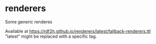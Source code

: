 # renderers
Some generic renderes

Available at https://rdf2h.github.io/renderers/latest/fallback-renderers.ttl "latest" might be replaced with a specific tag.

